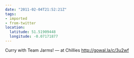 ```yaml
---
date: "2011-02-04T21:52:21Z"
tags:
- imported
- from-twitter
location:
  latitude: 51.51909448
  longitude: -0.07171877
---
```

Curry with Team Jarms\! — at Chillies http://gowal.la/c/3u2wf
